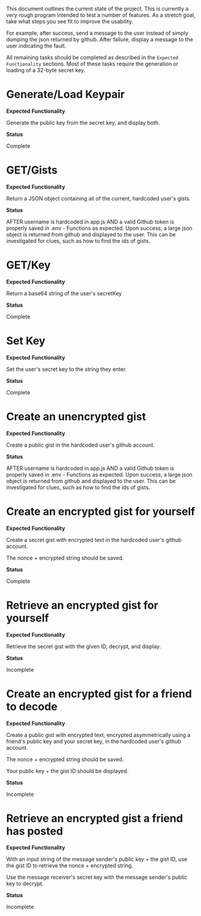 This document outlines the current state of the project.  This is currently a very rough program intended to test a number of features.  As a stretch goal, take what steps you see fit to improve the usability.  

For example, after success, send a message to the user instead of simply dumping the json returned by github.  After failure, display a message to the user indicating the fault.

All remaining tasks should be completed as described in the `Expected Functionality` sections.  Most of these tasks require the generation or loading of a 32-byte secret key.

# Generate/Load Keypair

**Expected Functionality**

Generate the public key from the secret key, and display both.

**Status**

Complete

# GET/Gists

**Expected Functionality**

Return a JSON object containing all of the current, hardcoded user's gists.

**Status**

AFTER username is hardcoded in app.js AND a valid Github token is properly saved in .env - Functions as expected.  Upon success, a large json object is returned from github and displayed to the user.  This can be investigated for clues, such as how to find the ids of gists.

# GET/Key

**Expected Functionality**

Return a base64 string of the user's secretKey

**Status**

Complete

# Set Key

**Expected Functionality**

Set the user's secret key to the string they enter.

**Status**

Complete

# Create an unencrypted gist

**Expected Functionality**

Create a public gist in the hardcoded user's github account.

**Status**

AFTER username is hardcoded in app.js AND a valid Github token is properly saved in .env - Functions as expected.  Upon success, a large json object is returned from github and displayed to the user.  This can be investigated for clues, such as how to find the ids of gists.

# Create an encrypted gist for yourself

**Expected Functionality**

Create a secret gist with encrypted text in the hardcoded user's github account.

The nonce + encrypted string should be saved.

**Status**

Complete

# Retrieve an encrypted gist for yourself

**Expected Functionality**

Retrieve the secret gist with the given ID, decrypt, and display.

**Status**

Incomplete

# Create an encrypted gist for a friend to decode

**Expected Functionality**

Create a public gist with encrypted text, encrypted asymmetrically using a friend's public key and your secret key, in the hardcoded user's github account.

The nonce + encrypted string should be saved.

Your public key + the gist ID should be displayed.

**Status**

Incomplete

# Retrieve an encrypted gist a friend has posted

**Expected Functionality**

With an input string of the message sender's public key + the gist ID, use the gist ID
to retrieve the nonce + encrypted string.

Use the message receiver's secret key with the message sender's public key to decrypt.

**Status**

Incomplete
